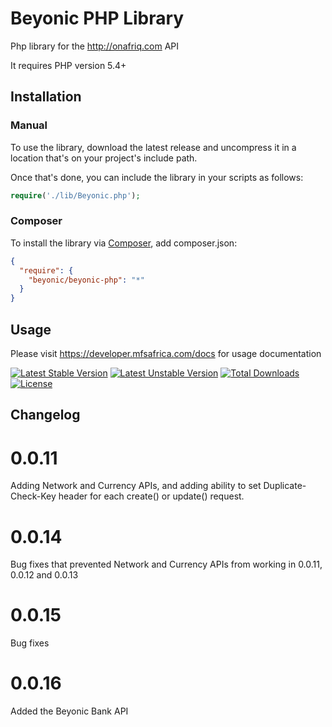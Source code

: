 # Beyonic PHP Library

Php library for the http://onafriq.com API

It requires PHP version 5.4+

## Installation

### Manual

To use the library, download the latest release and uncompress it in a location that's on your project's include path.

Once that's done, you can include the library in your scripts as follows:

```php
require('./lib/Beyonic.php');
```

### Composer

To install the library via [Composer](https://getcomposer.org/), add composer.json:

```json
{
  "require": {
    "beyonic/beyonic-php": "*"
  }
}
```

## Usage

Please visit https://developer.mfsafrica.com/docs for usage documentation

[![Latest Stable Version](https://poser.pugx.org/beyonic/beyonic-php/v/stable.svg)](https://packagist.org/packages/beyonic/beyonic-php) [![Latest Unstable Version](https://poser.pugx.org/beyonic/beyonic-php/v/unstable.svg)](https://packagist.org/packages/beyonic/beyonic-php) [![Total Downloads](https://poser.pugx.org/beyonic/beyonic-php/downloads.svg)](https://packagist.org/packages/beyonic/beyonic-php) [![License](https://poser.pugx.org/beyonic/beyonic-php/license.svg)](https://packagist.org/packages/beyonic/beyonic-php)


## Changelog

# 0.0.11

Adding Network and Currency APIs, and adding ability to set Duplicate-Check-Key header for each create() or update() request.

# 0.0.14

Bug fixes that prevented Network and Currency APIs from working in 0.0.11, 0.0.12 and 0.0.13

# 0.0.15

Bug fixes

# 0.0.16

Added the Beyonic Bank API
